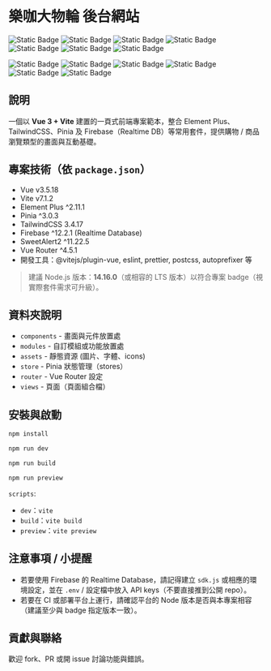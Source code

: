 # 樂咖大物輪 後台網站

![Static Badge](https://img.shields.io/badge/Vue3%20js-35495E?style=for-the-badge&logo=vuedotjs&logoColor=4FC08D) ![Static Badge](https://img.shields.io/badge/HTML5-E34F26?style=for-the-badge&logo=html5&logoColor=white) ![Static Badge](https://img.shields.io/badge/CSS3-1572B6?style=for-the-badge&logo=css3&logoColor=white) ![Static Badge](https://img.shields.io/badge/JavaScript-323330?style=for-the-badge&logo=javascript&logoColor=F7DF1E) ![Static Badge](https://img.shields.io/badge/Webpack-8DD6F9?style=for-the-badge&logo=Webpack&logoColor=white) ![Static Badge](https://img.shields.io/badge/npm-CB3837?style=for-the-badge&logo=npm&logoColor=white) ![Static Badge](https://img.shields.io/badge/Node%20js%2014.16.0-339933?style=for-the-badge&logo=nodedotjs&logoColor=white)

![Static Badge](https://img.shields.io/badge/Vite-646CFF?style=for-the-badge&logo=vite&logoColor=white) ![Static Badge](https://img.shields.io/badge/Element--Plus-409EFF?style=for-the-badge&logo=element&logoColor=white) ![Static Badge](https://img.shields.io/badge/Pinia-FFD859?style=for-the-badge&logo=pinia&logoColor=white) ![Static Badge](https://img.shields.io/badge/TailwindCSS-06B6D4?style=for-the-badge&logo=tailwindcss&logoColor=white) ![Static Badge](https://img.shields.io/badge/Firebase-FFCA28?style=for-the-badge&logo=firebase&logoColor=black) ![Static Badge](https://img.shields.io/badge/SweetAlert2-3085d6?style=for-the-badge&logoColor=white)

## 說明

一個以 **Vue 3 + Vite** 建置的一頁式前端專案範本，整合 Element Plus、TailwindCSS、Pinia 及 Firebase（Realtime DB）等常用套件，提供購物 / 商品瀏覽類型的畫面與互動基礎。

## 專案技術（依 `package.json`）

- Vue v3.5.18  
- Vite v7.1.2  
- Element Plus ^2.11.1  
- Pinia ^3.0.3  
- TailwindCSS 3.4.17  
- Firebase ^12.2.1 (Realtime Database)  
- SweetAlert2 ^11.22.5  
- Vue Router ^4.5.1  
- 開發工具：@vitejs/plugin-vue, eslint, prettier, postcss, autoprefixer 等

> 建議 Node.js 版本：**14.16.0**（或相容的 LTS 版本）以符合專案 badge（視實際套件需求可升級）。

## 資料夾說明

- `components` - 畫面與元件放置處  
- `modules` - 自訂模組或功能放置處  
- `assets` - 靜態資源 (圖片、字體、icons)  
- `store` - Pinia 狀態管理（stores）  
- `router` - Vue Router 設定  
- `views` - 頁面（頁面組合檔）

## 安裝與啟動

```bash
npm install

npm run dev

npm run build

npm run preview
```

`scripts`:
- `dev`：`vite`  
- `build`：`vite build`  
- `preview`：`vite preview`

## 注意事項 / 小提醒

- 若要使用 Firebase 的 Realtime Database，請記得建立 `sdk.js` 或相應的環境設定，並在 `.env` / 設定檔中放入 API keys（不要直接推到公開 repo）。  
- 若要在 CI 或部署平台上運行，請確認平台的 Node 版本是否與本專案相容（建議至少與 badge 指定版本一致）。

## 貢獻與聯絡

歡迎 fork、PR 或開 issue 討論功能與錯誤。
